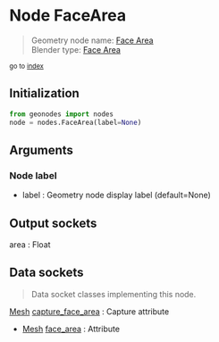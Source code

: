 
# Node FaceArea

> Geometry node name: [Face Area](https://docs.blender.org/manual/en/latest/modeling/geometry_nodes/material/face_area.html)<br>
  Blender type: [Face Area](https://docs.blender.org/api/current/bpy.types.GeometryNodeInputMeshFaceArea.html)
  
<sub>go to [index](/docs/index.md)</sub>

## Initialization

```python
from geonodes import nodes
node = nodes.FaceArea(label=None)
```



## Arguments


### Node label

- label : Geometry node display label (default=None)

## Output sockets

area : Float

## Data sockets

> Data socket classes implementing this node.
  
[Mesh](/docs/sockets/Mesh.md) [capture_face_area](/docs/sockets/Mesh.md#capture_face_area) : Capture attribute
- [Mesh](/docs/sockets/Mesh.md) [face_area](/docs/sockets/Mesh.md#face_area) : Attribute
  
